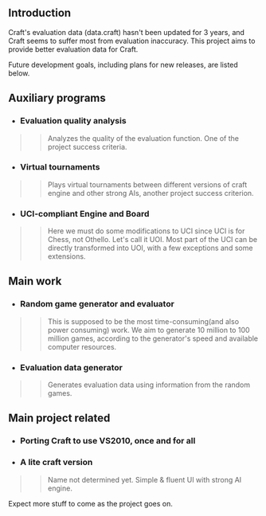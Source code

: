 ## Introduction ##

Craft's evaluation data (data.craft) hasn't been updated for 3 years, and Craft seems to suffer most from evaluation inaccuracy. This project aims to provide better evaluation data for Craft.

Future development goals, including plans for new releases, are listed below.

## Auxiliary programs ##

  * ### Evaluation quality analysis ###
> > Analyzes the quality of the evaluation function. One of the project success criteria.

  * ### Virtual tournaments ###
> > Plays virtual tournaments between different versions of craft engine and other strong AIs, another project success criterion.

  * ### UCI-compliant Engine and Board ###
> > Here we must do some modifications to UCI since UCI is for Chess, not Othello. Let's call it UOI. Most part of the UCI can be directly transformed into UOI, with a few exceptions and some extensions.

## Main work ##

  * ### Random game generator and evaluator ###
> > This is supposed to be the most time-consuming(and also power consuming) work. We aim to generate 10 million to 100 million games, according to the generator's speed and available computer resources.

  * ### Evaluation data generator ###
> > Generates evaluation data using information from the random games.

## Main project related ##

  * ### Porting Craft to use VS2010, once and for all ###
  * ### A lite craft version ###
> > Name not determined yet. Simple & fluent UI with strong AI engine.

Expect more stuff to come as the project goes on.